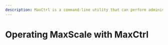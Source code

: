 ```yaml
---
description: MaxCtrl is a command-line utility that can perform administrative tasks using MaxScale's REST API. It supports many different operations
---
```


# Operating MaxScale with MaxCtrl

